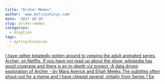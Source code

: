 ```yaml
---
title: "Archer Memes"
author: 'www.mytinyshinys.com'
date: '2017-10-26'
slug: archer-memes
categories:
  - bloglink
tags:
  - mytinyshinyscom
---
```


[I have rather belatedly gotten around to viewing the adult animated series, Archer, on Netflix. If you have not read up about the show, wikipedia has good coverage and there is an in-depth viz project -A data driven exploration of Archer - by Mara Averick and Elijah Meeks The subtitles often shout-out for a meme and I have clipped several, initially from Series 1 Ep<i class="fas fa-external-link-alt"></i>](https://www.mytinyshinys.com/2017/10/26/archer-memes/)


